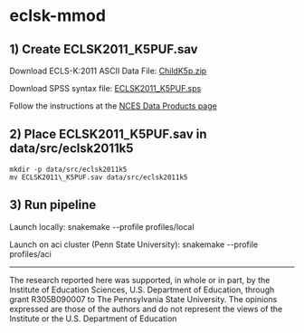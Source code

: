 # eclsk-mmod

## 1) Create ECLSK2011\_K5PUF.sav

Download ECLS-K:2011 ASCII Data File: [ChildK5p.zip](https://nces.ed.gov/ecls/data/2019/ChildK5p.zip) 

Download SPSS syntax file: [ECLSK2011\_K5PUF.sps](https://nces.ed.gov/ecls/data/2019/ECLSK2011_K5PUF.sps)

Follow the instructions at the [NCES Data Products page](https://nces.ed.gov/ecls/dataproducts.asp)

## 2) Place ECLSK2011\_K5PUF.sav in data/src/eclsk2011k5

```
mkdir -p data/src/eclsk2011k5
mv ECLSK2011\_K5PUF.sav data/src/eclsk2011k5
```

## 3) Run pipeline

Launch locally: snakemake --profile profiles/local

Launch on aci cluster (Penn State University): snakemake --profile profiles/aci

---

The research reported here was supported, in whole or in part, by the Institute of Education Sciences, U.S. Department of Education, through grant R305B090007 to The Pennsylvania State University. The opinions expressed are those of the authors and do not represent the views of the Institute or the U.S. Department of Education
